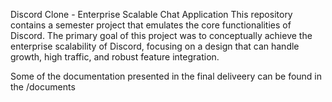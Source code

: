 Discord Clone - Enterprise Scalable Chat Application This repository contains a semester project that emulates the core functionalities of Discord. The primary goal of this project was to conceptually achieve the enterprise scalability of Discord, focusing on a design that can handle growth, high traffic, and robust feature integration.

Some of the documentation presented in the final deliveery can be found in the /documents
